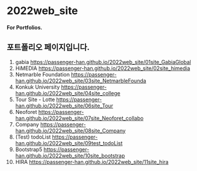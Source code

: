 # 2022web_site

#### For Portfolios.
## 포트폴리오 페이지입니다.

1. gabia https://passenger-han.github.io/2022web_site/01site_GabiaGlobal   
2. HiMEDIA https://passenger-han.github.io/2022web_site/02site_himedia
3. Netmarble Foundation https://passenger-han.github.io/2022web_site/03site_NetmarbleFounda
4. Konkuk University https://passenger-han.github.io/2022web_site/04site_college
6. Tour Site - Lotte https://passenger-han.github.io/2022web_site/06site_Tour
7. Neoforet https://passenger-han.github.io/2022web_site/07site_Neoforet_collabo
8. Company https://passenger-han.github.io/2022web_site/08site_Company
9. (Test) todoList https://passenger-han.github.io/2022web_site/09test_todoList
10. Bootstrap5 https://passenger-han.github.io/2022web_site/10site_bootstrap
11. HIRA https://passenger-han.github.io/2022web_site/11site_hira